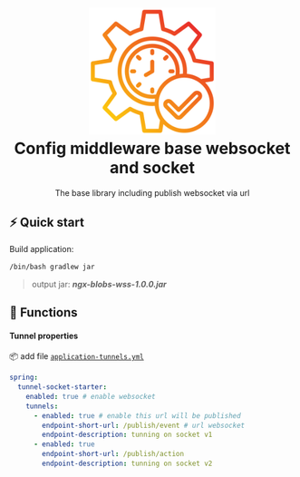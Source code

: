 <h1 align="center">
  <img alt="Eagle logo" src="assets/real-time.png" width="224px"/><br/>
  Config middleware base websocket and socket
</h1>

<p align="center">
The base library including publish websocket via url
<br/>
</p>


## ⚡️ Quick start

Build application:

```bash
/bin/bash gradlew jar
```
> output jar: <b><i>ngx-blobs-wss-1.0.0.jar</i></b>

## :rocket: Functions

#### Tunnel properties

:package: add file [`application-tunnels.yml`](src/main/resources/application-tunnels.yml)

```yml
spring:
  tunnel-socket-starter:
    enabled: true # enable websocket
    tunnels:
      - enabled: true # enable this url will be published
        endpoint-short-url: /publish/event # url websocket
        endpoint-description: tunning on socket v1
      - enabled: true
        endpoint-short-url: /publish/action
        endpoint-description: tunning on socket v2
```